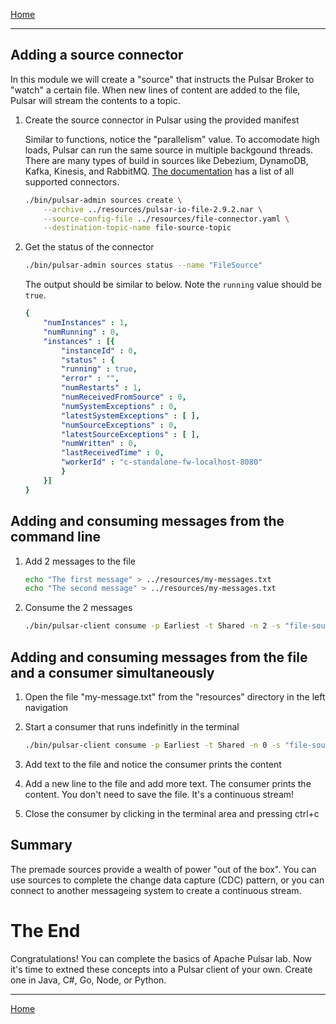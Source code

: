 [Home](index.md)

---

## Adding a source connector

In this module we will create a "source" that instructs the Pulsar Broker to "watch" a certain file. When new lines of content are added to the file, Pulsar will stream the contents to a topic.

1. Create the source connector in Pulsar using the provided manifest

    Similar to functions, notice the "parallelism" value. To accomodate high loads, Pulsar can run the same source in multiple backgound threads. There are many types of build in sources like Debezium, DynamoDB, Kafka, Kinesis, and RabbitMQ. [The documentation](https://pulsar.apache.org/docs/en/io-connectors/) has a list of all supported connectors.

    ```bash
    ./bin/pulsar-admin sources create \
        --archive ../resources/pulsar-io-file-2.9.2.nar \
        --source-config-file ../resources/file-connector.yaml \
        --destination-topic-name file-source-topic
    ```

1. Get the status of the connector

    ```bash
    ./bin/pulsar-admin sources status --name "FileSource"
    ```

    The output should be similar to below. Note the `running` value should be `true`.

    ```yaml
    {
        "numInstances" : 1,
        "numRunning" : 0,
        "instances" : [{
            "instanceId" : 0,
            "status" : {
            "running" : true,
            "error" : "",
            "numRestarts" : 1,
            "numReceivedFromSource" : 0,
            "numSystemExceptions" : 0,
            "latestSystemExceptions" : [ ],
            "numSourceExceptions" : 0,
            "latestSourceExceptions" : [ ],
            "numWritten" : 0,
            "lastReceivedTime" : 0,
            "workerId" : "c-standalone-fw-localhost-8080"
            }
        }]
    }
    ```

## Adding and consuming messages from the command line

1. Add 2 messages to the file

    ```bash
    echo "The first message" > ../resources/my-messages.txt
    echo "The second message" > ../resources/my-messages.txt
    ```

1. Consume the 2 messages

    ```bash
    ./bin/pulsar-client consume -p Earliest -t Shared -n 2 -s "file-source" persistent://public/default/file-source-topic
    ```

## Adding and consuming messages from the file and a consumer simultaneously

1. Open the file "my-message.txt" from the "resources" directory in the left navigation

1. Start a consumer that runs indefinitly in the terminal

    ```bash
    ./bin/pulsar-client consume -p Earliest -t Shared -n 0 -s "file-source" persistent://public/default/file-source-topic
    ```

1. Add text to the file and notice the consumer prints the content

1. Add a new line to the file and add more text. The consumer prints the content. You don't need to save the file. It's a continuous stream!

1. Close the consumer by clicking in the terminal area and pressing ctrl+c

## Summary

The premade sources provide a wealth of power "out of the box". You can use sources to complete the change data capture (CDC) pattern, or you can connect to another messageing system to create a continuous stream.

# The End

Congratulations! You can complete the basics of Apache Pulsar lab. Now it's time to extned these concepts into a Pulsar client of your own. Create one in Java, C#, Go, Node, or Python.

---
[Home](./index.md)
